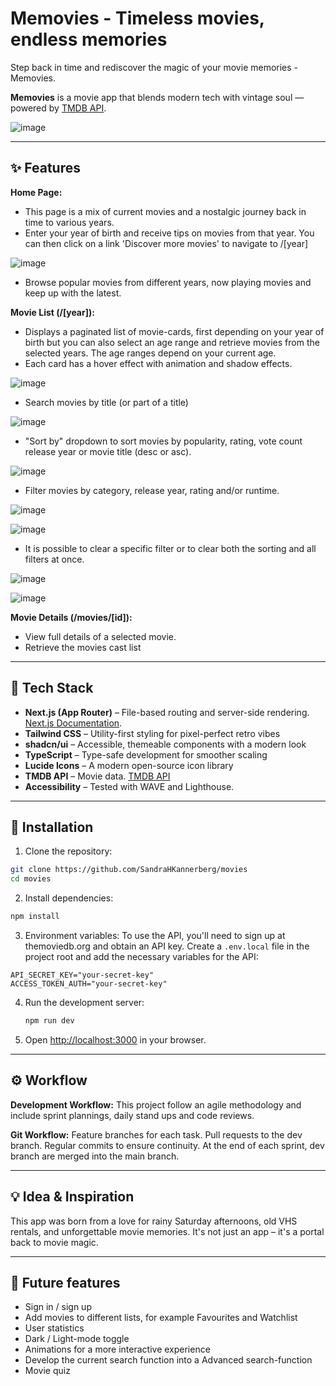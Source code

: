 # Memovies - Timeless movies, endless memories

Step back in time and rediscover the magic of your movie memories - Memovies.

**Memovies** is a movie app that blends modern tech with vintage soul — powered by [TMDB API](https://www.themoviedb.org/).

![image](https://github.com/user-attachments/assets/ef45f250-c25a-4c90-86e2-c9f5d5816879)

---

## ✨ Features

**Home Page:**

- This page is a mix of current movies and a nostalgic journey back in time to various years.
- Enter your year of birth and receive tips on movies from that year. You can then click on a link 'Discover more movies' to navigate to /[year]
  
![image](https://github.com/user-attachments/assets/9d681bc2-bd73-4e53-9d06-a66d18e68d3c)

- Browse popular movies from different years, now playing movies and keep up with the latest.

**Movie List (/[year]):**

- Displays a paginated list of movie-cards, first depending on your year of birth but you can also select an age range and retrieve movies from the selected years. The age ranges depend on your current age.
- Each card has a hover effect with animation and shadow effects.
  
![image](https://github.com/user-attachments/assets/36fa0edf-b577-4937-86c4-1ecc3e2184cb)

- Search movies by title (or part of a title)

![image](https://github.com/user-attachments/assets/e3e5f6ab-501d-48a0-8969-8006a82517a5)

- "Sort by" dropdown to sort movies by popularity, rating, vote count release year or movie title (desc or asc).
  
![image](https://github.com/user-attachments/assets/cf8a8b3c-80cc-4691-8865-f79c7e20854f)

- Filter movies by category, release year, rating and/or runtime.

![image](https://github.com/user-attachments/assets/a25a3bb3-7bd0-4e3f-a91e-a8b897d47169)

![image](https://github.com/user-attachments/assets/8f5ffd7b-e098-41e0-9a9b-6f558d8893b2)

- It is possible to clear a specific filter or to clear both the sorting and all filters at once.

![image](https://github.com/user-attachments/assets/fb9ccf1c-55d4-40c7-ae0e-9538478382d7)

![image](https://github.com/user-attachments/assets/615e14c9-0fff-4b4c-84c0-32fc331da579)



**Movie Details (/movies/[id]):**

- View full details of a selected movie.
- Retrieve the movies cast list

---

## 🔧 Tech Stack

- **Next.js (App Router)** – File-based routing and server-side rendering. [Next.js Documentation](https://nextjs.org/docs).
- **Tailwind CSS** – Utility-first styling for pixel-perfect retro vibes
- **shadcn/ui** – Accessible, themeable components with a modern look
- **TypeScript** – Type-safe development for smoother scaling
- **Lucide Icons** – A modern open-source icon library
- **TMDB API** – Movie data. [TMDB API](https://www.themoviedb.org/documentation/api)
- **Accessibility** – Tested with WAVE and Lighthouse.

---

## 🚀 Installation

1. Clone the repository:

```sh
git clone https://github.com/SandraHKannerberg/movies
cd movies
```

2. Install dependencies:

```sh
npm install
```

3. Environment variables:
   To use the API, you'll need to sign up at themoviedb.org and obtain an API key.
   Create a `.env.local` file in the project root and add the necessary variables for the API:

```plaintext
API_SECRET_KEY="your-secret-key"
ACCESS_TOKEN_AUTH="your-secret-key"
```

4. Run the development server:

   ```sh
   npm run dev
   ```

5. Open [http://localhost:3000](http://localhost:3000) in your browser.

---

## ⚙️ Workflow

**Development Workflow:**
This project follow an agile methodology and include sprint plannings, daily stand ups and code reviews.

**Git Workflow:**
Feature branches for each task.
Pull requests to the dev branch.
Regular commits to ensure continuity.
At the end of each sprint, dev branch are merged into the main branch.

---

## 💡 Idea & Inspiration

This app was born from a love for rainy Saturday afternoons, old VHS rentals, and unforgettable movie memories.
It's not just an app – it's a portal back to movie magic.

---

## 🔮 Future features

- Sign in / sign up
- Add movies to different lists, for example Favourites and Watchlist
- User statistics
- Dark / Light-mode toggle
- Animations for a more interactive experience
- Develop the current search function into a Advanced search-function
- Movie quiz
